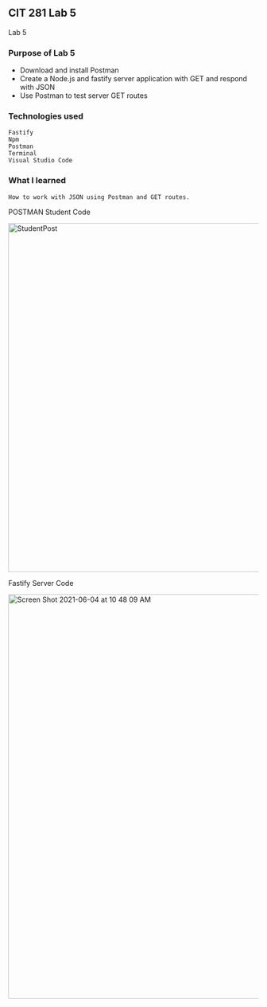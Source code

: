 ## CIT 281 Lab 5

Lab 5
### Purpose of Lab 5
* Download and install Postman
* Create a Node.js and fastify server application with GET and respond with JSON
* Use Postman to test server GET routes
### Technologies used
    Fastify
    Npm
    Postman
    Terminal
    Visual Studio Code
### What I learned
	How to work with JSON using Postman and GET routes. 


POSTMAN Student Code

<img width="701" alt="StudentPost" src="https://user-images.githubusercontent.com/84147507/120842928-490bc480-c522-11eb-9247-5c7ec404cf63.png">

Fastify Server Code 

<img width="813" alt="Screen Shot 2021-06-04 at 10 48 09 AM" src="https://user-images.githubusercontent.com/84147507/120842997-6345a280-c522-11eb-8586-4f8c94b5a80a.png">
